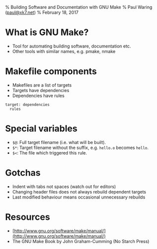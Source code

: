 % Building Software and Documentation with GNU Make
% Paul Waring (paul@xk7.net)
% February 18, 2017

# What is GNU Make?

 - Tool for automating building software, documentation etc.
 - Other tools with similar names, e.g. pmake, nmake

# Makefile components

 - Makefiles are a list of targets
 - Targets have dependencies
 - Dependencies have rules

```
target: dependencies
  rules
```

# Special variables

 - `$@`: Full target filename (i.e. what will be built).
 - `$*`: Target filename without the suffix, e.g. `hello.o` becomes `hello`.
 - `$<`: The file which triggered this rule.

# Gotchas

 - Indent with tabs not spaces (watch out for editors)
 - Changing header files does not always rebuild dependent targets
 - Last modified behaviour means occasional unnecessary rebuilds

# Resources

 - [http://www.gnu.org/software/make/manual/](http://www.gnu.org/software/make/manual/)
 - The GNU Make Book by John Graham-Cumming (No Starch Press)
